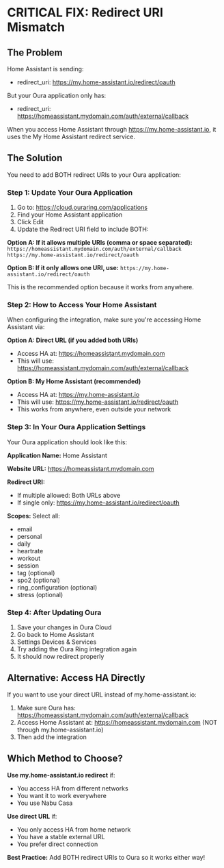 ﻿# CRITICAL FIX: Redirect URI Mismatch

## The Problem

Home Assistant is sending:
- redirect_uri: https://my.home-assistant.io/redirect/oauth

But your Oura application only has:
- redirect_uri: https://homeassistant.mydomain.com/auth/external/callback

When you access Home Assistant through https://my.home-assistant.io, it uses the My Home Assistant redirect service.

## The Solution

You need to add BOTH redirect URIs to your Oura application:

### Step 1: Update Your Oura Application

1. Go to: https://cloud.ouraring.com/applications
2. Find your Home Assistant application
3. Click Edit
4. Update the Redirect URI field to include BOTH:

**Option A: If it allows multiple URIs (comma or space separated):**
`
https://homeassistant.mydomain.com/auth/external/callback
https://my.home-assistant.io/redirect/oauth
`

**Option B: If it only allows one URI, use:**
`
https://my.home-assistant.io/redirect/oauth
`

This is the recommended option because it works from anywhere.

### Step 2: How to Access Your Home Assistant

When configuring the integration, make sure you're accessing Home Assistant via:

**Option A: Direct URL (if you added both URIs)**
- Access HA at: https://homeassistant.mydomain.com
- This will use: https://homeassistant.mydomain.com/auth/external/callback

**Option B: My Home Assistant (recommended)**
- Access HA at: https://my.home-assistant.io
- This will use: https://my.home-assistant.io/redirect/oauth
- This works from anywhere, even outside your network

### Step 3: In Your Oura Application Settings

Your Oura application should look like this:

**Application Name:** Home Assistant

**Website URL:** https://homeassistant.mydomain.com

**Redirect URI:** 
- If multiple allowed: Both URLs above
- If single only: https://my.home-assistant.io/redirect/oauth

**Scopes:** Select all:
-  email
-  personal  
-  daily
-  heartrate
-  workout
-  session
-  tag (optional)
-  spo2 (optional)
-  ring_configuration (optional)
-  stress (optional)

### Step 4: After Updating Oura

1. Save your changes in Oura Cloud
2. Go back to Home Assistant
3. Settings  Devices & Services
4. Try adding the Oura Ring integration again
5. It should now redirect properly

## Alternative: Access HA Directly

If you want to use your direct URL instead of my.home-assistant.io:

1. Make sure Oura has: https://homeassistant.mydomain.com/auth/external/callback
2. Access Home Assistant at: https://homeassistant.mydomain.com (NOT through my.home-assistant.io)
3. Then add the integration

## Which Method to Choose?

**Use my.home-assistant.io redirect** if:
-  You access HA from different networks
-  You want it to work everywhere
-  You use Nabu Casa

**Use direct URL** if:
-  You only access HA from home network
-  You have a stable external URL
-  You prefer direct connection

**Best Practice:** Add BOTH redirect URIs to Oura so it works either way!
